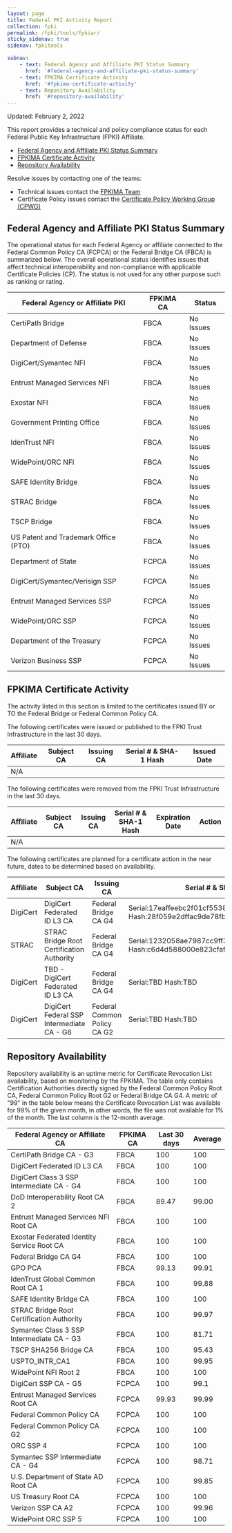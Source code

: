 ```yaml
---
layout: page 
title: Federal PKI Activity Report
collection: fpki
permalink: /fpki/tools/fpkiar/
sticky_sidenav: true
sidenav: fpkitools

subnav:
    - text: Federal Agency and Affiliate PKI Status Summary
      href: '#federal-agency-and-affiliate-pki-status-summary'
    - text: FPKIMA Certificate Activity
      href: '#fpkima-certificate-activity'
    - text: Repository Availability
      href: '#repository-availability'
---
```


Updated: February 2, 2022

This report provides a technical and policy compliance status for each Federal Public Key Infrastructure (FPKI) Affiliate.

- [Federal Agency and Affiliate PKI Status Summary](#federal-agency-and-affiliate-pki-status-summary)
- [FPKIMA Certificate Activity](#fpkima-certificate-activity)
- [Repository Availability](#repository-availability)

Resolve issues by contacting one of the teams:  

- Technical issues contact the [FPKIMA Team](mailto:fpki-help@gsa.gov) 
- Certificate Policy issues contact the [Certificate Policy Working Group (CPWG)](mailto:fpkipa_cpwg@listserv.gsa.gov)  

## Federal Agency and Affiliate PKI Status Summary
The operational status for each Federal Agency or affiliate connected to the Federal Common Policy CA (FCPCA) or the Federal Bridge CA (FBCA) is summarized below. The overall operational status identifies issues that affect technical interoperability and non-compliance with applicable Certificate Policies (CP). The status is not used for any other purpose such as ranking or rating.

| Federal Agency or Affiliate PKI | FPKIMA CA | Status |
| ------------------------------- | --------- | ------ |
| CertiPath Bridge | FBCA | No Issues |
| Department of Defense | FBCA | No Issues |
| DigiCert/Symantec NFI	| FBCA | No Issues |
| Entrust Managed Services NFI | FBCA | No Issues |
| Exostar NFI | FBCA | No Issues |
| Government Printing Office | FBCA | No Issues |
| IdenTrust NFI | FBCA | No Issues |
| WidePoint/ORC NFI | FBCA | No Issues |
| SAFE Identity Bridge | FBCA | No Issues |
| STRAC Bridge | FBCA | No Issues |
| TSCP Bridge | FBCA | No Issues |
| US Patent and Trademark Office (PTO) | FBCA | No Issues |
| Department of State | FCPCA | No Issues |
| DigiCert/Symantec/Verisign SSP | FCPCA | No Issues |
| Entrust Managed Services SSP | FCPCA | No Issues |
| WidePoint/ORC SSP | FCPCA | No Issues |
| Department of the Treasury | FCPCA | No Issues |
| Verizon Business SSP | FCPCA | No Issues |

## FPKIMA Certificate Activity
The activity listed in this section is limited to the certificates issued BY or TO the Federal Bridge or Federal Common Policy CA.

The following certificates were issued or published to the FPKI Trust Infrastructure in the last 30 days.

| Affiliate | Subject CA | Issuing CA | Serial # & SHA-1 Hash | Issued Date |
| --------- | ---------- | ---------- | --------------------- | ----------- |
| N/A | | | | | 

The following certificates were removed from the FPKI Trust Infrastructure in the last 30 days.

| Affiliate | Subject CA | Issuing CA | Serial # & SHA-1 Hash | Expiration Date | Action |
| --------- | ---------- | ---------- | --------------------- | ----------- | ----------- |
| N/A |  |  |  |  |

The following certificates are planned for a certificate action in the near future, dates to be determined based on availability.

| Affiliate | Subject CA | Issuing CA | Serial # & SHA-1 Hash | Expiration Date | Action |
| --------- | ---------- | ---------- | --------------------- | --------------- | ------ |
| DigiCert | DigiCert Federated ID L3 CA | Federal Bridge CA G4 | Serial:17eaffeebc2f01cf5538b875d6b6b584fa88e27f      Hash:28f059e2dffac9de78fb7a1670c082dad2522d3b | 2/28/22 | Renew |
| STRAC | STRAC Bridge Root Certification Authority | Federal Bridge CA G4 | Serial:1232058ae7987cc9ff3daa78c7b80813b840e12d     Hash:c6d4d588000e823cfaf2ecf551ebcd3827fd71b6 | 2/14/22 | Renew |
| DigiCert | TBD - DigiCert Federated ID L3 CA | Federal Bridge CA G4 | Serial:TBD      Hash:TBD |   | New CA (Rekey) |
| DigiCert | DigiCert Federal SSP Intermediate CA - G6 | Federal Common Policy CA G2 | Serial:TBD      Hash:TBD |   | New CA (Rekey) |


## Repository Availability 
Repository availability is an uptime metric for Certificate Revocation List availability, based on monitoring by the FPKIMA. The table only contains Certification Authorities directly signed by the Federal Common Policy Root CA, Federal Common Policy Root G2 or Federal Bridge CA G4. A metric of "99" in the table below means the Certificate Revocation List was available for 99% of the given month, in other words, the file was not available for 1% of the month. The last column is the 12-month average.

| Federal Agency or Affiliate CA | FPKIMA CA | Last 30 days | Average |
| ------------------------------ | --------- | ------------ | ------- |
| CertiPath Bridge CA - G3 | FBCA | 100 | 100 |
| DigiCert Federated ID L3 CA | FBCA | 100 | 100 |
| DigiCert Class 3 SSP Intermediate CA - G4	| FBCA | 100 | 100 |
| DoD Interoperability Root CA 2 | FBCA	| 89.47 | 99.00|
| Entrust Managed Services NFI Root CA | FBCA |	100 | 100 |
| Exostar Federated Identity Service Root CA | FBCA	| 100 |	100 |
| Federal Bridge CA G4 | FBCA | 100	| 100 |
| GPO PCA | FBCA | 99.13 | 99.91 |
| IdenTrust Global Common Root CA 1 | FBCA | 100 | 99.88 |
| SAFE Identity Bridge CA	| FBCA | 100 | 100 |
| STRAC Bridge Root Certification Authority	| FBCA | 100 | 99.97 |
| Symantec Class 3 SSP Intermediate CA - G3	| FBCA | 100 | 81.71 |
| TSCP SHA256 Bridge CA	| FBCA | 100 | 95.43 |
| USPTO_INTR_CA1 | FBCA	| 100 | 99.95 |
| WidePoint NFI Root 2	| FBCA	| 100 |	100 |
| DigiCert SSP CA - G5	| FCPCA	| 100 |	99.1 |
| Entrust Managed Services Root CA	| FCPCA	| 99.93 | 99.99 |
| Federal Common Policy CA	| FCPCA	| 100 |	100 |
| Federal Common Policy CA G2 | FCPCA | 100 | 100 |
| ORC SSP 4	| FCPCA	| 100 | 100 |
| Symantec SSP Intermediate CA - G4	| FCPCA | 100 | 98.71 |
| U.S. Department of State AD Root CA | FCPCA | 100 | 99.85 |
| US Treasury Root CA | FCPCA | 100 | 100 |
| Verizon SSP CA A2 | FCPCA	| 100 | 99.96 |
| WidePoint ORC SSP 5	| FCPCA	| 100 | 100 |

